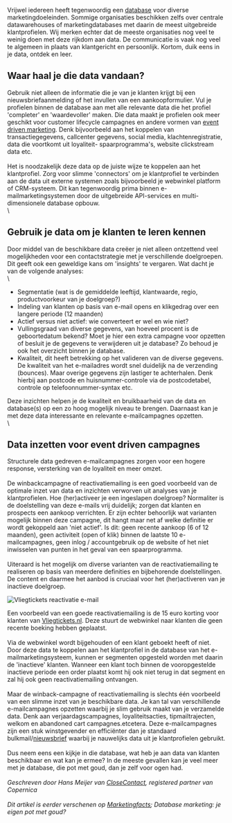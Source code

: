 Vrijwel iedereen heeft tegenwoordig
een [database](http://www.copernica.com/nl/over-ons/nieuws/schone-en-actuele-database-onderhouden-een-stappenplan "Een schone database") voor
diverse marketingdoeleinden. Sommige organisaties beschikken zelfs over
centrale datawarehouses of marketingdatabases met daarin de meest
uitgebreide klantprofielen. Wij merken echter dat de meeste organisaties
nog veel te weinig doen met deze rijkdom aan data. De communicatie is
vaak nog veel te algemeen in plaats van klantgericht en persoonlijk.
Kortom, duik eens in je data, ontdek en leer.

Waar haal je die data vandaan?
------------------------------

Gebruik niet alleen de informatie die je van je klanten krijgt bij een
nieuwsbriefaanmelding of het invullen van een aankoopformulier. Vul je
profielen binnen de database aan met alle relevante data die het profiel
'completer' en 'waardevoller' maken. Die data maakt je profielen ook
meer geschikt voor customer lifecycle campagnes en andere vormen
van [event driven
marketing](http://www.copernica.com/nl/over-ons/nieuws/event-driven-e-mailcampagnes-gebruik-jij-ze-al "Event driven marketing").
Denk bijvoorbeeld aan het koppelen van transactiegegevens, callcenter
gegevens, social media, klachtenregistratie, data die voortkomt uit
loyaliteit- spaarprogramma's, website clickstream data etc.\
\
 Het is noodzakelijk deze data op de juiste wijze te koppelen aan het
klantprofiel. Zorg voor slimme 'connectors' om je klantprofiel te
verbinden aan de data uit externe systemen zoals bijvoorbeeld je
webwinkel platform of CRM-systeem. Dit kan tegenwoordig prima binnen
e-mailmarketingsystemen door de uitgebreide API-services en
multi-dimensionele database opbouw.\
\

Gebruik je data om je klanten te leren kennen
---------------------------------------------

Door middel van de beschikbare data creëer je niet alleen ontzettend
veel mogelijkheden voor een contactstrategie met je verschillende
doelgroepen. Dit geeft ook een geweldige kans om 'insights' te vergaren.
Wat dacht je van de volgende analyses:\
\

-   Segmentatie (wat is de gemiddelde leeftijd, klantwaarde, regio,
    productvoorkeur van je doelgroep?)
-   Indeling van klanten op basis van e-mail opens en klikgedrag over
    een langere periode (12 maanden)
-   Actief versus niet actief: wie converteert er wel en wie niet?
-   Vullingsgraad van diverse gegevens, van hoeveel procent is de
    geboortedatum bekend? Moet je hier een extra campagne voor opzetten
    of besluit je de gegevens te verwijderen uit je database? Zo behoud
    je ook het overzicht binnen je database.
-   Kwaliteit, dit heeft betrekking op het valideren van de diverse
    gegevens. De kwaliteit van het e-mailadres wordt snel duidelijk na
    de verzending (bounces). Maar overige gegevens zijn lastiger te
    achterhalen. Denk hierbij aan postcode en huisnummer-controle via de
    postcodetabel, controle op telefoonnummer-syntax etc.

Deze inzichten helpen je de kwaliteit en bruikbaarheid van de data en
database(s) op een zo hoog mogelijk niveau te brengen. Daarnaast kan je
met deze data interessante en relevante e-mailcampagnes opzetten.\
\

Data inzetten voor event driven campagnes
-----------------------------------------

Structurele data gedreven e-mailcampagnes zorgen voor een hogere
response, versterking van de loyaliteit en meer omzet.\
\
 De winbackcampagne of reactivatiemailing is een goed voorbeeld van de
optimale inzet van data en inzichten verworven uit analyses van je
klantprofielen. Hoe (her)activeer je een ingeslapen doelgroep?
Normaliter is de doelstelling van deze e-mails vrij duidelijk; zorgen
dat klanten en prospects een aankoop verrichten. Er zijn echter
behoorlijk wat varianten mogelijk binnen deze campagne, dit hangt maar
net af welke definitie er wordt gekoppeld aan 'niet actief'. Is dit:
geen recente aankoop (6 of 12 maanden), geen activiteit (open of klik)
binnen de laatste 10 e-mailcampagnes, geen inlog / accountgebruik op de
website of het niet inwisselen van punten in het geval van een
spaarprogramma.\
\
 Uiteraard is het mogelijk om diverse varianten van de
reactivatiemailing te realiseren op basis van meerdere definities en
bijbehorende doelstellingen. De content en daarmee het aanbod is
cruciaal voor het (her)activeren van je inactieve doelgroep.

![Vliegtickets reactivatie
e-mail](../images/vliegtickets-reactivatie.jpg)

Een voorbeeld van een goede reactivatiemailing is de 15 euro korting
voor klanten
van [Vliegtickets.nl](http://www.vliegtickets.nl/ "Website van Vliegtickets.nl").
Deze stuurt de webwinkel naar klanten die geen recente boeking hebben
geplaatst.\
\
 Via de webwinkel wordt bijgehouden of een klant geboekt heeft of niet.
Door deze data te koppelen aan het klantprofiel in de database van het
e-mailmarketingsysteem, kunnen er segmenten opgesteld worden met daarin
de 'inactieve' klanten. Wanneer een klant toch binnen de vooropgestelde
inactieve periode een order plaatst komt hij ook niet terug in dat
segment en zal hij ook geen reactivatiemailing ontvangen.\
\
 Maar de winback-campagne of reactivatiemailing is slechts één voorbeeld
van een slimme inzet van je beschikbare data. Je kan tal van
verschillende e-mailcampagnes opzetten waarbij je slim gebruik maakt van
je verzamelde data. Denk aan verjaardagscampagnes, loyaliteitsacties,
tipmailtrajecten, welkom en abandoned cart campagnes.etcetera. Deze
e-mailcampagnes zijn een stuk winstgevender en efficiënter dan je
standaard
bulkmail/[nieuwsbrief](http://www.copernica.com/nl/over-ons/nieuws/opmaak-van-html-nieuwsbrief-enkele-belangrijke-richtlijnen "HTML nieuwsbrief maken") waarbij
je nauwelijks data uit je klantprofielen gebruikt.\
\
 Dus neem eens een kijkje in die database, wat heb je aan data van
klanten beschikbaar en wat kan je ermee? In de meeste gevallen kan je
veel meer met je database, die pot met goud, dan je zelf voor ogen had.\
\
*Geschreven door Hans Meijer
van [CloseContact](https://www.copernica.com/nl/partners/profile/1240656 "CloseContact"),
registered partner van Copernica*\
\
*Dit artikel is eerder verschenen
op [Marketingfacts](http://www.marketingfacts.nl/berichten/20120203_database_marketing_je_eigen_pot_met_goud/ "Database marketing: je eigen pot met goud");
Database marketing: je eigen pot met goud?*
